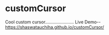# customCursor
Cool custom cursor.......................
Live Demo--
https://shaswatauchiha.github.io/customCursor/
